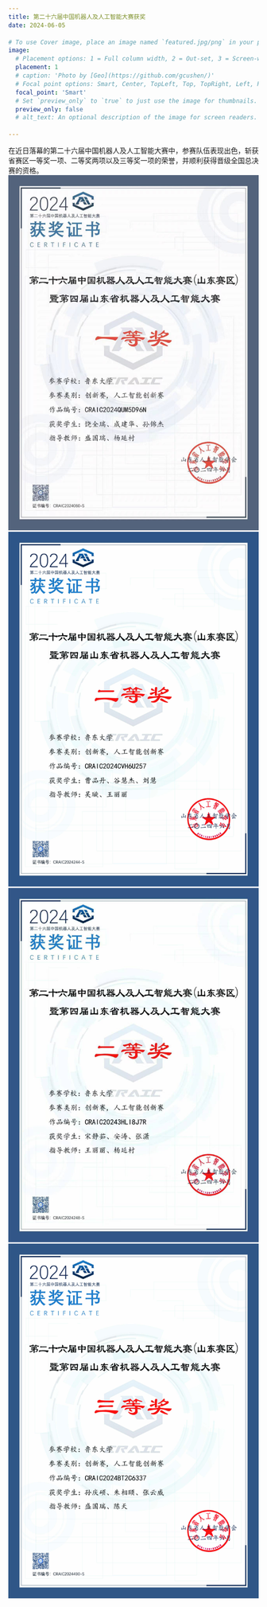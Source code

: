 ```yaml
---
title: 第二十六届中国机器人及人工智能大赛获奖
date: 2024-06-05

# To use Cover image, place an image named `featured.jpg/png` in your page's folder.
image:
  # Placement options: 1 = Full column width, 2 = Out-set, 3 = Screen-width
  placement: 1
  # caption: 'Photo by [Geo](https://github.com/gcushen/)'
  # Focal point options: Smart, Center, TopLeft, Top, TopRight, Left, Right, BottomLeft, Bottom, BottomRight
  focal_point: 'Smart'
  # Set `preview_only` to `true` to just use the image for thumbnails.
  preview_only: false
  # alt_text: An optional description of the image for screen readers.
  
---
```


在近日落幕的第二十六届中国机器人及人工智能大赛中，参赛队伍表现出色，斩获省赛区一等奖一项、二等奖两项以及三等奖一项的荣誉，并顺利获得晋级全国总决赛的资格。 
![](images/certificate1.jpg)
![](images/certificate2.jpg)
![](images/certificate3.jpg)
![](images/certificate4.jpg)


